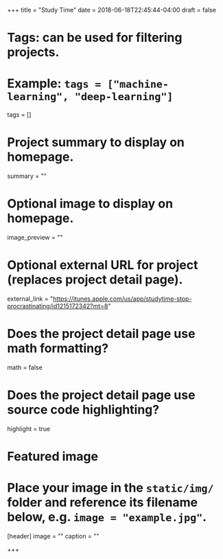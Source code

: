 +++
title = "Study Time"
date = 2018-06-18T22:45:44-04:00
draft = false

# Tags: can be used for filtering projects.
# Example: `tags = ["machine-learning", "deep-learning"]`
tags = []

# Project summary to display on homepage.
summary = ""

# Optional image to display on homepage.
image_preview = ""

# Optional external URL for project (replaces project detail page).
external_link = "https://itunes.apple.com/us/app/studytime-stop-procrastinating/id1215172342?mt=8"

# Does the project detail page use math formatting?
math = false

# Does the project detail page use source code highlighting?
highlight = true

# Featured image
# Place your image in the `static/img/` folder and reference its filename below, e.g. `image = "example.jpg"`.
[header]
image = ""
caption = ""

+++
